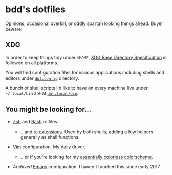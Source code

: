 # bdd's dotfiles

Opinions, occasional overkill, or oddly spartan looking things ahead. Buyer beware!

## XDG
In order to keep things tidy under `$HOME`, [XDG Base Directory
Specification](https://specifications.freedesktop.org/basedir-spec/basedir-spec-latest.html) is
followed on all platforms.

You will find configuration files for various applications including shells and editors under
[`dot.config`](dot.config) directory.

A bunch of shell scripts I'd like to have on every machine live under `~/.local/bin` are at
[`dot.local/bin`](dot.local/bin).

## You might be looking for...

* [Zsh](dot.zshrc) and [Bash](dot.bashrc) rc files.

  * ...and [rc extensions](dot.config/shrc). Used by both shells, adding a few helpers
generally as shell functions.

* [Vim](dot.config/vim) configuration. My daily driver.

  * ...or if you're looking for my [essentially colorless
colorscheme](dot.config/vim/colors/noclown.vim).

* _Archived_ [Emacs](dot.config/emacs) configuration. I haven't touched this since early 2017.
